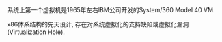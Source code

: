系统上第一个虚拟机是1965年左右IBM公司开发的System/360 Model 40 VM. 

x86体系结构的先天设计, 存在对系统虚拟化的支持缺陷或虚拟化漏洞(Virtualization Hole). 